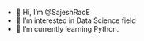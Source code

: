 - 👋 Hi, I’m @SajeshRaoE
- 👀 I’m interested in Data Science field
- 🌱 I’m currently learning Python. 


<!---
SajeshRaoE/SajeshRaoE is a ✨ special ✨ repository because its `README.md` (this file) appears on your GitHub profile.
You can click the Preview link to take a look at your changes.
--->
